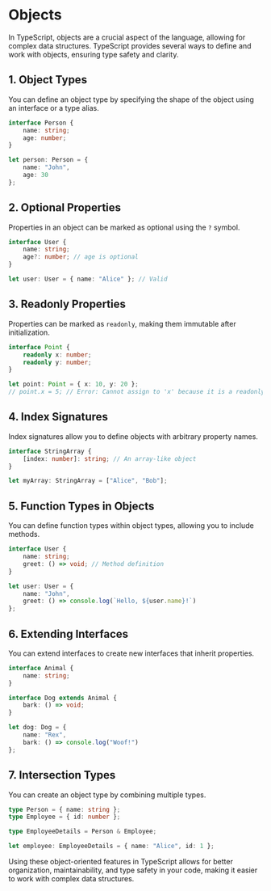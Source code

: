 
# Objects

In TypeScript, objects are a crucial aspect of the language, allowing for complex data structures. TypeScript provides several ways to define and work with objects, ensuring type safety and clarity.

## 1. Object Types
You can define an object type by specifying the shape of the object using an interface or a type alias.
```typescript
interface Person {
    name: string;
    age: number;
}

let person: Person = {
    name: "John",
    age: 30
};
```

## 2. Optional Properties
Properties in an object can be marked as optional using the `?` symbol.
```typescript
interface User {
    name: string;
    age?: number; // age is optional
}

let user: User = { name: "Alice" }; // Valid
```

## 3. Readonly Properties
Properties can be marked as `readonly`, making them immutable after initialization.
```typescript
interface Point {
    readonly x: number;
    readonly y: number;
}

let point: Point = { x: 10, y: 20 };
// point.x = 5; // Error: Cannot assign to 'x' because it is a readonly property.
```

## 4. Index Signatures
Index signatures allow you to define objects with arbitrary property names.
```typescript
interface StringArray {
    [index: number]: string; // An array-like object
}

let myArray: StringArray = ["Alice", "Bob"];
```

## 5. Function Types in Objects
You can define function types within object types, allowing you to include methods.
```typescript
interface User {
    name: string;
    greet: () => void; // Method definition
}

let user: User = {
    name: "John",
    greet: () => console.log(`Hello, ${user.name}!`)
};
```

## 6. Extending Interfaces
You can extend interfaces to create new interfaces that inherit properties.
```typescript
interface Animal {
    name: string;
}

interface Dog extends Animal {
    bark: () => void;
}

let dog: Dog = {
    name: "Rex",
    bark: () => console.log("Woof!")
};
```

## 7. Intersection Types
You can create an object type by combining multiple types.
```typescript
type Person = { name: string };
type Employee = { id: number };

type EmployeeDetails = Person & Employee;

let employee: EmployeeDetails = { name: "Alice", id: 1 };
```

Using these object-oriented features in TypeScript allows for better organization, maintainability, and type safety in your code, making it easier to work with complex data structures.
